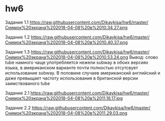 # hw6
Задание 1.1 https://raw.githubusercontent.com/Dikaykisa/hw6/master/Снимок%20экрана%202018-04-08%20в%2010.34.27.png

Задание 1.2 https://raw.githubusercontent.com/Dikaykisa/hw6/master/Снимок%20экрана%202018-04-08%20в%2010.40.37.png

Задание 1.3 https://raw.githubusercontent.com/Dikaykisa/hw6/master/Снимок%20экрана%202018-04-08%20в%2010.53.24.png
Вывод: слово tube намного чаще употребляется нежели subway в обоих версиях языка, в американском варианте почти полностью отсутсвует использование subway. В половине случаев американский английский и даже превыщает частоту использования в британской версии заимствованого tube

Задание 2.1 https://raw.githubusercontent.com/Dikaykisa/hw6/master/Снимок%20экрана%202018-04-08%20в%2011.16.17.jpg

Задание 2.2 https://raw.githubusercontent.com/Dikaykisa/hw6/master/Снимок%20экрана%202018-04-08%20в%2011.29.03.png
